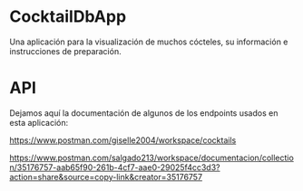 # CocktailDbApp

Una aplicación para la visualización de muchos cócteles, su información e instrucciones de preparación.

# API

Dejamos aquí la documentación de algunos de los endpoints usados en esta aplicación:

https://www.postman.com/giselle2004/workspace/cocktails

https://www.postman.com/salgado213/workspace/documentacion/collection/35176757-aab65f90-261b-4cf7-aae0-29025f4cc3d3?action=share&source=copy-link&creator=35176757